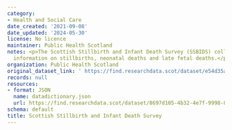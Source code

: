 ```yaml
---
category:
- Health and Social Care
date_created: '2021-09-08'
date_updated: '2024-05-30'
license: No licence
maintainer: Public Health Scotland
notes: <p>The Scottish Stillbirth and Infant Death Survey (SSBIDS) collects additional
  information on stillbirths, neonatal deaths and late fetal deaths.</p>
organization: Public Health Scotland
original_dataset_link: ' https://find.researchdata.scot/dataset/e54d35a6-2e7c-422d-a4a5-a7da930b08f2'
records: null
resources:
- format: JSON
  name: datadictionary.json
  url: https://find.researchdata.scot/dataset/8697d105-4b32-4e7f-9998-8df4250cb3e5/resource/e54d35a6-2e7c-422d-a4a5-a7da930b08f2/download/datadictionary.json
schema: default
title: Scottish Stillbirth and Infant Death Survey
---
```

